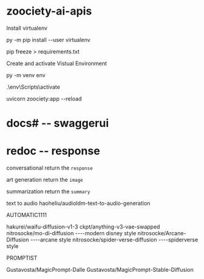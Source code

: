 # zoociety-ai-apis

Install virtualenv

py -m pip install --user virtualenv

pip freeze > requirements.txt

Create and activate Vistual Environment

py -m venv env

.\env\Scripts\activate

uvicorn zoociety:app --reload

# docs# -- swaggerui

# redoc -- response

conversational
return the `response`

art generation
return the `image`

summarization
return the `summary`

text to audio
haoheliu/audioldm-text-to-audio-generation

AUTOMATIC1111

hakurei/waifu-diffusion-v1-3
ckpt/anything-v3-vae-swapped
nitrosocke/mo-di-diffusion ----modern disney style
nitrosocke/Arcane-Diffusion ----arcane style
nitrosocke/spider-verse-diffusion ----spiderverse style


PROMPTIST

Gustavosta/MagicPrompt-Dalle
Gustavosta/MagicPrompt-Stable-Diffusion


